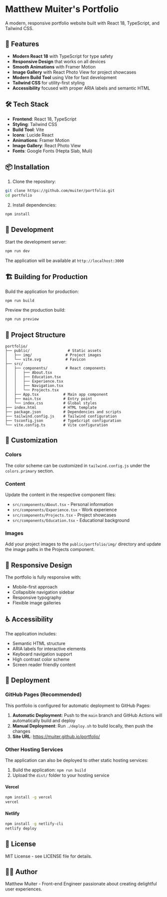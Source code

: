# Matthew Muiter's Portfolio

A modern, responsive portfolio website built with React 18, TypeScript, and Tailwind CSS.

## 🚀 Features

- **Modern React 18** with TypeScript for type safety
- **Responsive Design** that works on all devices
- **Smooth Animations** with Framer Motion
- **Image Gallery** with React Photo View for project showcases
- **Modern Build Tool** using Vite for fast development
- **Tailwind CSS** for utility-first styling
- **Accessibility** focused with proper ARIA labels and semantic HTML

## 🛠️ Tech Stack

- **Frontend**: React 18, TypeScript
- **Styling**: Tailwind CSS
- **Build Tool**: Vite
- **Icons**: Lucide React
- **Animations**: Framer Motion
- **Image Gallery**: React Photo View
- **Fonts**: Google Fonts (Hepta Slab, Muli)

## 📦 Installation

1. Clone the repository:
```bash
git clone https://github.com/muiter/portfolio.git
cd portfolio
```

2. Install dependencies:
```bash
npm install
```

## 🚀 Development

Start the development server:
```bash
npm run dev
```

The application will be available at `http://localhost:3000`

## 🏗️ Building for Production

Build the application for production:
```bash
npm run build
```

Preview the production build:
```bash
npm run preview
```

## 📁 Project Structure

```
portfolio/
├── public/                 # Static assets
│   ├── img/               # Project images
│   └── vite.svg           # Favicon
├── src/
│   ├── components/        # React components
│   │   ├── About.tsx
│   │   ├── Education.tsx
│   │   ├── Experience.tsx
│   │   ├── Navigation.tsx
│   │   └── Projects.tsx
│   ├── App.tsx           # Main app component
│   ├── main.tsx          # Entry point
│   └── index.css         # Global styles
├── index.html            # HTML template
├── package.json          # Dependencies and scripts
├── tailwind.config.js    # Tailwind configuration
├── tsconfig.json         # TypeScript configuration
└── vite.config.ts        # Vite configuration
```

## 🎨 Customization

### Colors
The color scheme can be customized in `tailwind.config.js` under the `colors.primary` section.

### Content
Update the content in the respective component files:
- `src/components/About.tsx` - Personal information
- `src/components/Experience.tsx` - Work experience
- `src/components/Projects.tsx` - Project showcases
- `src/components/Education.tsx` - Educational background

### Images
Add your project images to the `public/portfolio/img/` directory and update the image paths in the Projects component.

## 📱 Responsive Design

The portfolio is fully responsive with:
- Mobile-first approach
- Collapsible navigation sidebar
- Responsive typography
- Flexible image galleries

## ♿ Accessibility

The application includes:
- Semantic HTML structure
- ARIA labels for interactive elements
- Keyboard navigation support
- High contrast color scheme
- Screen reader friendly content

## 🚀 Deployment

### GitHub Pages (Recommended)

This portfolio is configured for automatic deployment to GitHub Pages:

1. **Automatic Deployment**: Push to the `main` branch and GitHub Actions will automatically build and deploy
2. **Manual Deployment**: Run `./deploy.sh` to build locally, then push the changes
3. **Site URL**: https://muiter.github.io/portfolio/

### Other Hosting Services

The application can also be deployed to other static hosting services:

1. Build the application: `npm run build`
2. Upload the `dist/` folder to your hosting service

#### Vercel
```bash
npm install -g vercel
vercel
```

#### Netlify
```bash
npm install -g netlify-cli
netlify deploy
```

## 📄 License

MIT License - see LICENSE file for details.

## 👨‍💻 Author

Matthew Muiter - Front-end Engineer passionate about creating delightful user experiences.